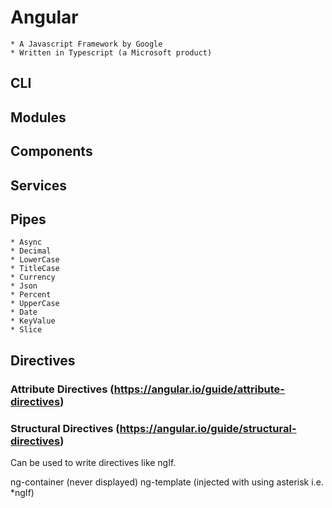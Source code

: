 # Angular
    * A Javascript Framework by Google
    * Written in Typescript (a Microsoft product)

## CLI
## Modules
## Components
## Services


## Pipes
    * Async
    * Decimal
    * LowerCase
    * TitleCase
    * Currency
    * Json
    * Percent
    * UpperCase
    * Date
    * KeyValue
    * Slice

## Directives
### Attribute Directives (https://angular.io/guide/attribute-directives)
### Structural Directives (https://angular.io/guide/structural-directives)

Can be used to write directives like ngIf.

ng-container (never displayed)
ng-template (injected with using asterisk i.e. *ngIf)
